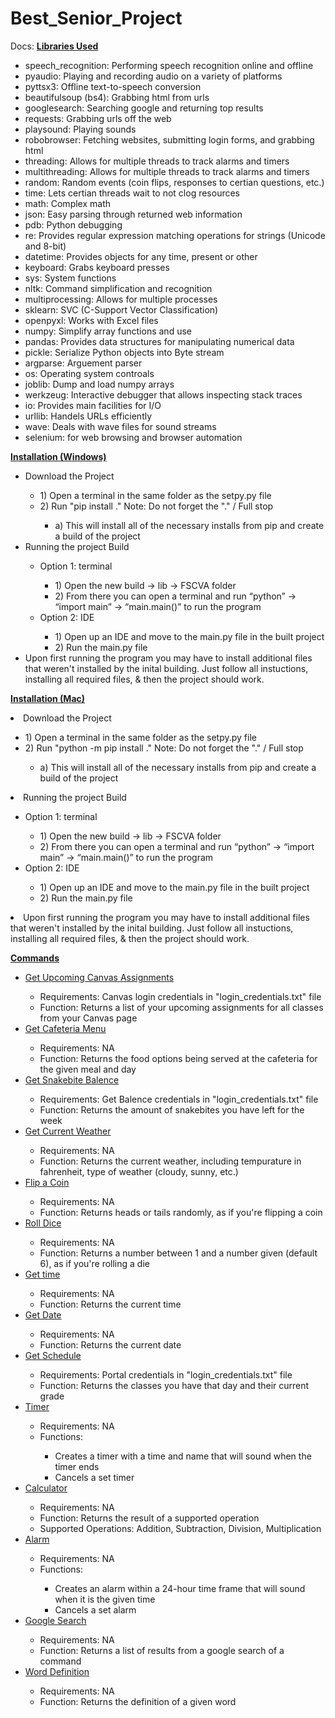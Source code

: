# Best_Senior_Project

Docs:
<u><strong>Libraries Used</strong></u>

<ul>
    <li>speech_recognition: Performing speech recognition online and offline</li>
    <li>pyaudio: Playing and recording audio on a variety of platforms</li>
    <li>pyttsx3: Offline text-to-speech conversion</li>
    <li>beautifulsoup (bs4): Grabbing html from urls</li>
    <li>googlesearch: Searching google and returning top results</li>
    <li>requests: Grabbing urls off the web</li>
    <li>playsound: Playing sounds</li>
    <li>robobrowser: Fetching websites, submitting login forms, and grabbing html</li>
    <li>threading: Allows for multiple threads to track alarms and timers</li>
    <li>multithreading: Allows for multiple threads to track alarms and timers</li>
    <li>random: Random events (coin flips, responses to certian questions, etc.)</li>
    <li>time: Lets certian threads wait to not clog resources</li>
    <li>math: Complex math</li>
    <li>json: Easy parsing through returned web information</li>
    <li>pdb: Python debugging</li>
    <li>re: Provides regular expression matching operations for strings (Unicode and 8-bit)</li>
    <li>datetime: Provides objects for any time, present or other</li>
    <li>keyboard: Grabs keyboard presses</li>
    <li>sys: System functions</li>
    <li>nltk: Command simplification and recognition</li>
    <li>multiprocessing: Allows for multiple processes</li>
    <li>sklearn: SVC (C-Support Vector Classification)</li>
    <li>openpyxl: Works with Excel files</li>
    <li>numpy: Simplify array functions and use</li>
    <li>pandas: Provides data structures for manipulating numerical data</li>
    <li>pickle: Serialize Python objects into Byte stream</li>
    <li>argparse: Arguement parser</li>
    <li>os: Operating system controals</li>
    <li>joblib: Dump and load numpy arrays</li>
    <li>werkzeug: Interactive debugger that allows inspecting stack traces</li>
    <li>io: Provides main facilities for I/O</li>
    <li>urllib: Handels URLs efficiently</li>
    <li>wave: Deals with wave files for sound streams</li>
    <li>selenium: for web browsing and browser automation</li>
</ul>

<u><strong>Installation (Windows)</u></strong>

<ul>
<li>Download the Project</li>
    <ul>
    <li>1) Open a terminal in the same folder as the setpy.py file</li>
    <li>2) Run "pip install ." Note: Do not forget the "." / Full stop</li>
        <ul>
        <li>a) This will install all of the necessary installs from pip and create a build of the project</li>
        </ul>
    </ul>
<li>Running the project Build</li>
    <ul>
    <li>Option 1: terminal</li>
    <ul>
        <li>1) Open the new build -> lib -> FSCVA folder</li>
        <li>2) From there you can open a terminal and run “python” -> “import main” -> “main.main()” to run the program</li>
    </ul>
    <li>Option 2: IDE</li>
    <ul>
        <li>1) Open up an IDE and move to the main.py file in the built project</li>
        <li>2) Run the main.py file</li>
    </ul>
    </ul>
    <li>Upon first running the program you may have to install additional files that weren't installed by the inital building. Just follow all instuctions, installing all required files, & then the project should work.</li>
</ul>

<u><strong>Installation (Mac)</u></strong>

<li>Download the Project</li>
    <ul>
    <li>1) Open a terminal in the same folder as the setpy.py file</li>
    <li>2) Run "python -m pip install ." Note: Do not forget the "." / Full stop</li>
        <ul>
        <li>a) This will install all of the necessary installs from pip and create a build of the project</li>
        </ul>
    </ul>
<li>Running the project Build</li>
    <ul>
    <li>Option 1: terminal</li>
    <ul>
        <li>1) Open the new build -> lib -> FSCVA folder</li>
        <li>2) From there you can open a terminal and run “python” -> “import main” -> “main.main()” to run the program</li>
    </ul>
    <li>Option 2: IDE</li>
    <ul>
        <li>1) Open up an IDE and move to the main.py file in the built project</li>
        <li>2) Run the main.py file</li>
    </ul>
    </ul>
    <li>Upon first running the program you may have to install additional files that weren't installed by the inital building. Just follow all instuctions, installing all required files, & then the project should work.</li>
</ul>

<u><strong>Commands</u></strong>

<ul>
<li><u>Get Upcoming Canvas Assignments</u></li>
    <ul>
    <li>Requirements: Canvas login credentials in "login_credentials.txt" file</li>
    <li>Function: Returns a list of your upcoming assignments for all classes from your Canvas page</li>
    </ul>
<li><u>Get Cafeteria Menu</u></li>
    <ul>
    <li>Requirements: NA</li>
    <li>Function: Returns the food options being served at the cafeteria for the given meal and day</li>
    </ul>
<li><u>Get Snakebite Balence</u></li>
    <ul>
    <li>Requirements: Get Balence credentials in "login_credentials.txt" file</li>
    <li>Function: Returns the amount of snakebites you have left for the week</li>
    </ul>
<li><u>Get Current Weather</u></li>
    <ul>
    <li>Requirements: NA</li>
    <li>Function: Returns the current weather, including tempurature in fahrenheit, type of weather (cloudy, sunny, etc.)</li>
    </ul>
<li><u>Flip a Coin</u></li>
    <ul>
    <li>Requirements: NA</li>
    <li>Function: Returns heads or tails randomly, as if you're flipping a coin</li>
    </ul>
<li><u>Roll Dice</u></li>
    <ul>
    <li>Requirements: NA</li>
    <li>Function: Returns a number between 1 and a number given (default 6), as if you're rolling a die</li>
    </ul>
<li><u>Get time</u></li>
    <ul>
    <li>Requirements: NA</li>
    <li>Function: Returns the current time</li>
    </ul>
<li><u>Get Date</u></li>
    <ul>
    <li>Requirements: NA</li>
    <li>Function: Returns the current date</li>
    </ul>
<li><u>Get Schedule</u></li>
    <ul>
    <li>Requirements: Portal credentials in "login_credentials.txt" file</li>
    <li>Function: Returns the classes you have that day and their current grade</li>
    </ul>
<li><u>Timer</u></li>
    <ul>
    <li>Requirements: NA</li>
    <li>Functions:</li>
    <ul>
        <li>Creates a timer with a time and name that will sound when the timer ends</li>
        <li>Cancels a set timer</li>
    </ul>
    </ul>
<li><u>Calculator</u></li>
    <ul>
    <li>Requirements: NA</li>
    <li>Function: Returns the result of a supported operation</li>
    <li>Supported Operations: Addition, Subtraction, Division, Multiplication</li>
    </ul>
<li><u>Alarm</u></li>
    <ul>
    <li>Requirements: NA</li>
    <li>Functions:</li>
    <ul>
        <li>Creates an alarm within a 24-hour time frame that will sound when it is the given time</li>
        <li>Cancels a set alarm</li>
    </ul>
    </ul>
<li><u>Google Search</u></li>
    <ul>
    <li>Requirements: NA</li>
    <li>Function: Returns a list of results from a google search of a command</li>
    </ul>
<li><u>Word Definition</u></li>
    <ul>
    <li>Requirements: NA</li>
    <li>Function: Returns the definition of a given word</li>
    </ul>
</ul>